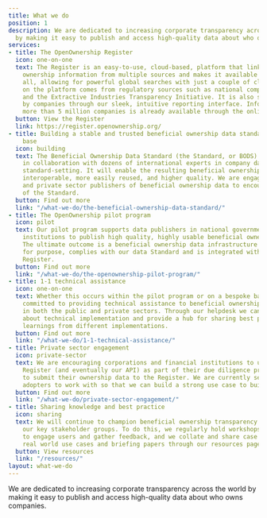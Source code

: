 ```yaml
---
title: What we do
position: 1
description: We are dedicated to increasing corporate transparency across the world
  by making it easy to publish and access high-quality data about who owns companies.
services:
- title: The OpenOwnership Register
  icon: one-on-one
  text: The Register is an easy-to-use, cloud-based, platform that links beneficial
    ownership information from multiple sources and makes it available for free to
    all, allowing for powerful global searches with just a couple of clicks. Data
    on the platform comes from regulatory sources such as national companies registers
    and the Extractive Industries Transparency Initiative. It is also self-submitted
    by companies through our sleek, intuitive reporting interface. Information from
    more than 5 million companies is already available through the online portal.
  button: View the Register
  link: https://register.openownership.org/
- title: Building a stable and trusted beneficial ownership data standard and user
    base
  icon: building
  text: The Beneficial Ownership Data Standard (the Standard, or BODS) is being developed
    in collaboration with dozens of international experts in company data and in technical
    standard-setting. It will enable the resulting beneficial ownership data to be
    interoperable, more easily reused, and higher quality. We are engaging with public
    and private sector publishers of beneficial ownership data to encourage uptake
    of the Standard.
  button: Find out more
  link: "/what-we-do/the-beneficial-ownership-data-standard/"
- title: The OpenOwnership pilot program
  icon: pilot
  text: Our pilot program supports data publishers in national governments and multinational
    institutions to publish high quality, highly usable beneficial ownership data.
    The ultimate outcome is a beneficial ownership data infrastructure that is fit
    for purpose, complies with our data Standard and is integrated with the OpenOwnership
    Register.
  button: Find out more
  link: "/what-we-do/the-openownership-pilot-program/"
- title: 1-1 technical assistance
  icon: one-on-one
  text: Whether this occurs within the pilot program or on a bespoke basis, we are
    committed to providing technical assistance to beneficial ownership data publishers
    in both the public and private sectors. Through our helpdesk we can answer questions
    about technical implementation and provide a hub for sharing best practice and
    learnings from different implementations.
  button: Find out more
  link: "/what-we-do/1-1-technical-assistance/"
- title: Private sector engagement
  icon: private-sector
  text: We are encouraging corporations and financial institutions to use the OpenOwnership
    Register (and eventually our API) as part of their due diligence processes and
    to submit their ownership data to the Register. We are currently seeking early
    adopters to work with so that we can build a strong use case to build momentum.
  button: Find out more
  link: "/what-we-do/private-sector-engagement/"
- title: Sharing knowledge and best practice
  icon: sharing
  text: We will continue to champion beneficial ownership transparency amongst all
    our key stakeholder groups. To do this, we regularly hold workshops and events
    to engage users and gather feedback, and we collate and share case studies of
    real world use cases and briefing papers through our resources page.
  button: View resources
  link: "/resources/"
layout: what-we-do
---
```


We are dedicated to increasing corporate transparency across the world by making it easy to publish and access high-quality data about who owns companies.